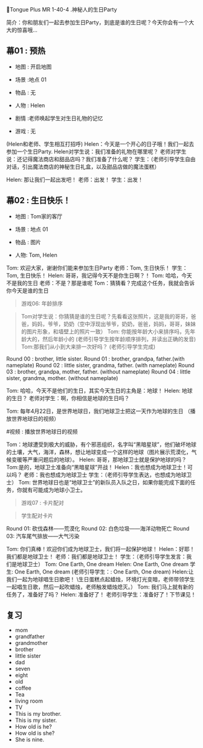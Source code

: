 Tongue Plus MR 1-40-4 .神秘人的生日Party

简介：你和朋友们一起去参加生日Party，到底是谁的生日呢？今天你会有一个大大的惊喜哦…

## 幕01 : 预热
* 地图 : 开启地图
* 场景 :地点 01

* 物品 : 无
* 人物 : Helen

* 剧情 :老师唤起学生对生日礼物的记忆
* 游戏 : 无

(Helen和老师、学生相互打招呼)
Helen：今天是一个开心的日子哦！我们一起去参加一个生日Party.
Helen对学生说：我们准备的礼物在哪里呢？
老师对学生说：还记得魔法商店和甜品店吗？我们准备了什么呢？
学生：（老师引导学生自由对话，引出魔法商店的神秘生日礼盒，以及甜品店做的魔法蛋糕）

Helen: 那让我们一起出发吧！
老师：出发！
学生：出发！

## 幕02 : 生日快乐！
* 地图 : Tom家的客厅
* 场景 : 地点 01

* 物品 : 图片
* 人物: Tom, Helen

Tom: 欢迎大家，谢谢你们能来参加生日Party
老师：Tom, 生日快乐！
学生：Tom, 生日快乐！
Helen: 哥哥，我记得今天不是你生日啊？！
Tom: 哈哈，今天不是我的生日
老师：不是？那是谁呢
Tom：猜猜看？完成这个任务，我就会告诉你今天是谁的生日



> 游戏06: 年龄排序

> Tom对学生说：你猜猜是谁的生日呢？先看看这张照片，这是我的哥哥，爸爸，妈妈，爷爷，奶奶（空中浮现出爷爷，奶奶，爸爸，妈妈，哥哥，妹妹的图片形象，和墙壁上的照片一致）
Tom: 你能按年龄大小来排序吗，先年龄大的，然后年龄小的
 (老师引导学生按年龄顺序排列，并读出正确的发音)
Tom:那我们从小到大来排一次好吗？
 (老师引导学生完成)

Round 00 : brother, little sister.
Round 01 : brother, grandpa, father.(with nameplate)
Round 02 : little sister, grandma, father. (with nameplate)
Round 03 : brother, grandpa, mother, father. (without nameplate)
Round 04 : little sister, grandma, mother. (without nameplate)

Tom: 哈哈，今天不是他们的生日，其实今天生日的主角是：地球！
Helen: 地球的生日？
老师对学生：啊，你相信是地球的生日吗？

Tom: 每年4月22日，是世界地球日，我们地球卫士把这一天作为地球的生日
（播放世界地球日的视频）

#视频 : 播放世界地球日的视频

Tom：地球遭受到极大的威胁，有个邪恶组织，名字叫“黑暗星球”，他们破坏地球的土壤，大气，海洋，森林，想让地球变成一个这样的地球（图片展示荒漠化，气候变暖等严重问题后的地球）。
Helen: 哥哥，那地球卫士就是保护地球的吗？
Tom:是的，地球卫士准备向“黑暗星球”开战！
Helen：我也想成为地球卫士！可以吗？
老师：我也想成为地球卫士
学生：（老师引导学生表达，也想成为地球卫士）
Tom: 世界地球日也是“地球卫士”的新队员入队之日，如果你能完成下面的任务，你就有可能成为地球小卫士。
> 游戏07 : 卡片配对

>学生配对卡片

Round 01: 砍伐森林——荒漠化
Round 02: 白色垃圾——海洋动物死亡
Round 03: 汽车尾气排放——大气污染

Tom: 你们真棒！欢迎你们成为地球卫士，我们将一起保护地球！
Helen：好耶！我们都是地球卫士！
老师：我们都是地球卫士！
学生：（老师引导学生发言：我们是地球卫士）
Tom: One Earth, One dream
Helen: One Earth, One dream
学生: One Earth, One dream (老师引导学生：: One Earth, One dream)
Helen:让我们一起为地球唱生日歌吧！
\生日蛋糕点起蜡烛，环境灯光变暗，老师带领学生一起唱生日歌，然后一起吹蜡烛，老师触发蜡烛熄灭。）
Tom: 我们马上就有新的任务了，准备好了吗？
Helen: 准备好了！
老师引导学生：准备好了！下节课见！

## 复习
* mom
* grandfather
* grandmother
* brother
* little sister
* dad
* seven
* eight
* old
* coffee
* Tea
* living room
* TV
* This is my brother.
* This is my sister.
* How old is he?
* How old is she?
* She is nine.


